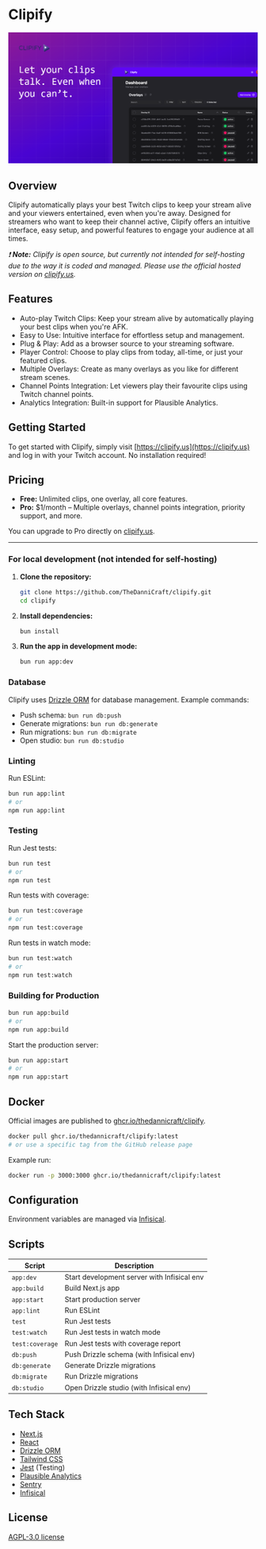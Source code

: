 # Clipify

![Clipify Image](https://raw.githubusercontent.com/TheDanniCraft/clipify/refs/heads/master/public/og-image.png)

## Overview

Clipify automatically plays your best Twitch clips to keep your stream alive and your viewers entertained, even when you're away. Designed for streamers who want to keep their channel active, Clipify offers an intuitive interface, easy setup, and powerful features to engage your audience at all times.

_❗ **Note:** Clipify is open source, but currently not intended for self-hosting due to the way it is coded and managed. Please use the official hosted version on [clipify.us](https://clipify.us)._

## Features

- Auto-play Twitch Clips: Keep your stream alive by automatically playing your best clips when you're AFK.
- Easy to Use: Intuitive interface for effortless setup and management.
- Plug & Play: Add as a browser source to your streaming software.
- Player Control: Choose to play clips from today, all-time, or just your featured clips.
- Multiple Overlays: Create as many overlays as you like for different stream scenes.
- Channel Points Integration: Let viewers play their favourite clips using Twitch channel points.
- Analytics Integration: Built-in support for Plausible Analytics.

## Getting Started

To get started with Clipify, simply visit [https://clipify.us](https://clipify.us) and log in with your Twitch account. No installation required!

## Pricing

- **Free:** Unlimited clips, one overlay, all core features.
- **Pro:** $1/month – Multiple overlays, channel points integration, priority support, and more.

You can upgrade to Pro directly on [clipify.us](https://clipify.us).

---

### For local development (not intended for self-hosting)

1. **Clone the repository:**

   ```sh
   git clone https://github.com/TheDanniCraft/clipify.git
   cd clipify
   ```

2. **Install dependencies:**

   ```sh
   bun install
   ```

3. **Run the app in development mode:**

   ```sh
   bun run app:dev
   ```

### Database

Clipify uses [Drizzle ORM](https://orm.drizzle.team/) for database management. Example commands:

- Push schema: `bun run db:push`
- Generate migrations: `bun run db:generate`
- Run migrations: `bun run db:migrate`
- Open studio: `bun run db:studio`

### Linting

Run ESLint:

```sh
bun run app:lint
# or
npm run app:lint
```

### Testing

Run Jest tests:

```sh
bun run test
# or
npm run test
```

Run tests with coverage:

```sh
bun run test:coverage
# or
npm run test:coverage
```

Run tests in watch mode:

```sh
bun run test:watch
# or
npm run test:watch
```

### Building for Production

```sh
bun run app:build
# or
npm run app:build
```

Start the production server:

```sh
bun run app:start
# or
npm run app:start
```

## Docker

Official images are published to [ghcr.io/thedannicraft/clipify](https://github.com/TheDanniCraft/clipify/pkgs/container/clipify).

```sh
docker pull ghcr.io/thedannicraft/clipify:latest
# or use a specific tag from the GitHub release page
```

Example run:

```sh
docker run -p 3000:3000 ghcr.io/thedannicraft/clipify:latest
```

## Configuration

Environment variables are managed via [Infisical](https://infisical.com/).

## Scripts

| Script          | Description                                 |
| --------------- | ------------------------------------------- |
| `app:dev`       | Start development server with Infisical env |
| `app:build`     | Build Next.js app                           |
| `app:start`     | Start production server                     |
| `app:lint`      | Run ESLint                                  |
| `test`          | Run Jest tests                              |
| `test:watch`    | Run Jest tests in watch mode               |
| `test:coverage` | Run Jest tests with coverage report        |
| `db:push`       | Push Drizzle schema (with Infisical env)    |
| `db:generate`   | Generate Drizzle migrations                 |
| `db:migrate`    | Run Drizzle migrations                      |
| `db:studio`     | Open Drizzle studio (with Infisical env)    |

## Tech Stack

- [Next.js](https://nextjs.org/)
- [React](https://react.dev/)
- [Drizzle ORM](https://orm.drizzle.team/)
- [Tailwind CSS](https://tailwindcss.com/)
- [Jest](https://jestjs.io/) (Testing)
- [Plausible Analytics](https://plausible.io/)
- [Sentry](https://sentry.io/)
- [Infisical](https://infisical.com/)

## License

[AGPL-3.0 license](https://github.com/TheDanniCraft/clipify#AGPL-3.0-1-ov-file)
